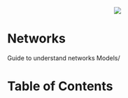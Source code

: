 <p align="center"> 
    <img src="https://github.com/yezz123/Networks/blob/main/image/Cover.png">
</p>

# Networks
Guide to understand networks Models/

Table of Contents
=================